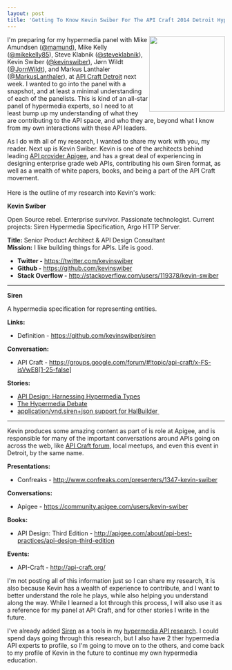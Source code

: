 ```yaml
---
layout: post
title: 'Getting To Know Kevin Swiber For The API Craft 2014 Detroit Hypermedia Panel '
---
```

<p><a href="https://github.com/kevinswiber"><img src="http://kinlane-productions.s3.amazonaws.com/api-evangelist-site/blog/kevin-swiber.jpg" alt="" width="175" align="right" /></a></p>
<p>I'm preparing for my hypermedia panel with Mike Amundsen (<a href="https://twitter.com/mamund">@mamund</a>), Mike Kelly (<a href="https://twitter.com/mikekelly85">@mikekelly85</a>), Steve Klabnik (<a href="https://twitter.com/steveklabnik">@steveklabnik</a>), Kevin Swiber (<a href="https://twitter.com/kevinswiber">@kevinswiber</a>), J&oslash;rn Wildt (<a href="https://twitter.com/JornWildt">@JornWildt</a>), and Markus Lanthaler (<a href="https://twitter.com/MarkusLanthaler">@MarkusLanthaler</a>), at&nbsp;<a href="http://api-craft.org/">API Craft Detroit</a>&nbsp;next week. I wanted to go into the panel with a snapshot, and at least a minimal understanding of each of the panelists. This is kind of an all-star panel of hypermedia experts, so I need to at least bump up my understanding of what they are contributing to the API space, and who they are, beyond what I know from my own interactions with these API leaders.</p>
<p>As I do with all of my research, I wanted to share my work with you, my reader. Next up is Kevin Swiber. Kevin is one of the architects behind leading <a href="http://apigee.com">API provider Apigee</a>, and has a great deal of experiencing in designing enterprise grade web APIs, contributing his own Siren format, as well as a wealth of white papers, books, and being a part of the API Craft movement.<br /><br />Here is the outline of my research into Kevin's work:</p>
<p><span><strong>Kevin Swiber</strong></span></p>
<p>Open Source rebel. Enterprise survivor. Passionate technologist. Current projects: Siren Hypermedia Specification, Argo HTTP Server.</p>
<p><strong>Title:</strong>&nbsp;Senior Product Architect &amp; API Design Consultant<br /><strong>Mission:</strong> I like building things for APIs. Life is good.&nbsp;</p>
<ul>
<li><strong>Twitter -</strong> <span style="text-decoration: underline;">https://twitter.com/kevinswiber</span></li>
<li><strong>Github -</strong> <span style="text-decoration: underline;">https://github.com/kevinswiber</span></li>
<li><strong>Stack Overflow -</strong> <span style="text-decoration: underline;">http://stackoverflow.com/users/119378/kevin-swiber</span></li>
</ul>
<hr />
<p><strong>Siren</strong></p>
<p><span>A hypermedia specification for representing entities.</span></p>
<p><strong>Links:</strong></p>
<ul>
<li>Definition - <span style="text-decoration: underline;"><a href="https://github.com/kevinswiber/siren">https://github.com/kevinswiber/siren</a></span></li>
</ul>
<p><strong>Conversation:</strong></p>
<ul>
<li>API Craft - <span style="text-decoration: underline;"><a href="https://groups.google.com/forum/#!topic/api-craft/x-FS-isVwE8[1-25-false]">https://groups.google.com/forum/#!topic/api-craft/x-FS-isVwE8[1-25-false]</a></span></li>
</ul>
<p><strong>Stories:</strong></p>
<ul>
<li><a href="https://blog.apigee.com/detail/api_design_harnessing_hypermedia_types">API Design: Harnessing Hypermedia Types</a></li>
<li><a href="http://www.foxycart.com/blog/the-hypermedia-debate#.U9RuPqjlZ44">The Hypermedia Debate</a></li>
<li><a href="http://www.theoryinpractice.net/post/41494576567/application-vnd-siren-json-support-for-halbuilder">application/vnd.siren+json support for HalBuilder</a><span style="text-decoration: underline;">&nbsp;</span></li>
</ul>
<hr />
<p>Kevin produces some amazing content as part of is role at Apigee, and is responsible for many of the important conversations around APIs going on across the web, like <a href="https://groups.google.com/forum/#!forum/api-craft">API Craft forum</a>, local meetups, and even this event in Detroit, by the same name.</p>
<p><strong>Presentations:</strong></p>
<ul>
<li>Confreaks - <span style="text-decoration: underline;">http://www.confreaks.com/presenters/1347-kevin-swiber</span></li>
</ul>
<p><strong>Conversations:</strong></p>
<ul>
<li>Apigee - <span style="text-decoration: underline;">https://community.apigee.com/users/kevin-swiber</span></li>
</ul>
<p><strong>Books:</strong></p>
<ul>
<li>API Design: Third Edition - <span style="text-decoration: underline;">http://apigee.com/about/api-best-practices/api-design-third-edition</span></li>
</ul>
<p><strong>Events:</strong></p>
<ul>
<li>API-Craft - <span style="text-decoration: underline;">http://api-craft.org/</span></li>
</ul>
<p>I'm not posting all of this information just so I can share my research, it is also because Kevin has a wealth of experience to contribute, and I want to better understand the role he plays, while also helping you understand along the way. While I learned a lot through this process, I will also use it as a reference for my panel at API Craft, and for other stories I write in the future.</p>
<p>I've already added <a href="https://github.com/kevinswiber/siren">Siren</a>&nbsp;as a tools in my&nbsp;<a href="http://hypermedia.apievangelist.com">hypermedia API research</a>. I could spend days going through this research, but I also have 2 ther hypermedia API experts to profile, so I'm going to move on to the others, and come back to my profile of Kevin in the future to continue my own hypermedia education.</p>